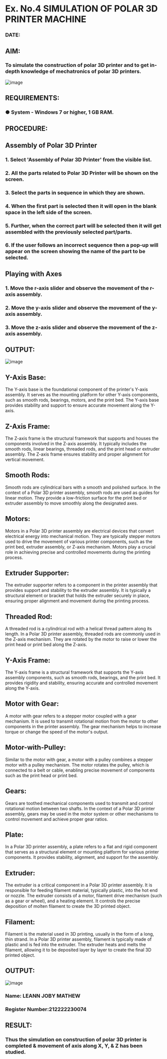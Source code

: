 # Ex. No.4 SIMULATION OF POLAR 3D PRINTER MACHINE

### DATE: 

## AIM:
### To simulate the construction of polar 3D printer and to get in-depth knowledge of mechatronics of polar 3D printers.

![image](https://github.com/Sellakumar1987/Ex.-No.-4---SIMULATION-OF-POLAR-3D-PRINTER-MACHINE/assets/113594316/b551f195-9877-49a2-99bb-a9efcfb3381a)

## REQUIREMENTS:
### ●	System - Windows 7 or higher, 1 GB RAM.

## PROCEDURE:

## Assembly of Polar 3D Printer
### 1.	Select 'Assembly of Polar 3D Printer' from the visible list.
### 2.	All the parts related to Polar 3D Printer will be shown on the screen.
### 3.	Select the parts in sequence in which they are shown.
### 4.	When the first part is selected then it will open in the blank space in the left side of the screen.
### 5.	Further, when the correct part will be selected then it will get assembled with the previously selected part/parts.
### 6.	If the user follows an incorrect sequence then a pop-up will appear on the screen showing the name of the part to be selected.

## Playing with Axes
### 1.	Move the r-axis slider and observe the movement of the r-axis assembly.
### 2.	Move the y-axis slider and observe the movement of the y-axis assembly.
### 3.	Move the z-axis slider and observe the movement of the z-axis assembly.

## OUTPUT:
![image](https://github.com/AdhithyaMR/Ex.-No.-4---SIMULATION-OF-POLAR-3D-PRINTER-MACHINE/assets/118834761/99978234-96b1-4433-abf3-95fb5291de2a)

## Y-Axis Base:
The Y-axis base is the foundational component of the printer's Y-axis assembly. It serves as the mounting platform for other Y-axis components, such as smooth rods, bearings, motors, and the print bed. The Y-axis base provides stability and support to ensure accurate movement along the Y-axis.

## Z-Axis Frame: 
The Z-axis frame is the structural framework that supports and houses the components involved in the Z-axis assembly. It typically includes the smooth rods, linear bearings, threaded rods, and the print head or extruder assembly. The Z-axis frame ensures stability and proper alignment for vertical movement.

## Smooth Rods:
Smooth rods are cylindrical bars with a smooth and polished surface. In the context of a Polar 3D printer assembly, smooth rods are used as guides for linear motion. They provide a low-friction surface for the print bed or extruder assembly to move smoothly along the designated axes.

## Motors:
Motors in a Polar 3D printer assembly are electrical devices that convert electrical energy into mechanical motion. They are typically stepper motors used to drive the movement of various printer components, such as the print bed, extruder assembly, or Z-axis mechanism. Motors play a crucial role in achieving precise and controlled movements during the printing process.

## Extruder Supporter: 
The extruder supporter refers to a component in the printer assembly that provides support and stability to the extruder assembly. It is typically a structural element or bracket that holds the extruder securely in place, ensuring proper alignment and movement during the printing process.

## Threaded Rod:
A threaded rod is a cylindrical rod with a helical thread pattern along its length. In a Polar 3D printer assembly, threaded rods are commonly used in the Z-axis mechanism. They are rotated by the motor to raise or lower the print head or print bed along the Z-axis.

## Y-Axis Frame:
The Y-axis frame is a structural framework that supports the Y-axis assembly components, such as smooth rods, bearings, and the print bed. It provides rigidity and stability, ensuring accurate and controlled movement along the Y-axis.

## Motor with Gear:
A motor with gear refers to a stepper motor coupled with a gear mechanism. It is used to transmit rotational motion from the motor to other components in the printer assembly. The gear mechanism helps to increase torque or change the speed of the motor's output.

## Motor-with-Pulley:
Similar to the motor with gear, a motor with a pulley combines a stepper motor with a pulley mechanism. The motor rotates the pulley, which is connected to a belt or cable, enabling precise movement of components such as the print head or print bed.

## Gears:
Gears are toothed mechanical components used to transmit and control rotational motion between two shafts. In the context of a Polar 3D printer assembly, gears may be used in the motor system or other mechanisms to control movement and achieve proper gear ratios.

## Plate:
In a Polar 3D printer assembly, a plate refers to a flat and rigid component that serves as a structural element or mounting platform for various printer components. It provides stability, alignment, and support for the assembly.

## Extruder:
The extruder is a critical component in a Polar 3D printer assembly. It is responsible for feeding filament material, typically plastic, into the hot end or nozzle. The extruder consists of a motor, filament drive mechanism (such as a gear or wheel), and a heating element. It controls the precise deposition of molten filament to create the 3D printed object.

## Filament:
Filament is the material used in 3D printing, usually in the form of a long, thin strand. In a Polar 3D printer assembly, filament is typically made of plastic and is fed into the extruder. The extruder heats and melts the filament, allowing it to be deposited layer by layer to create the final 3D printed object.
## OUTPUT:
![image](https://github.com/AdhithyaMR/Ex.-No.-4---SIMULATION-OF-POLAR-3D-PRINTER-MACHINE/assets/118834761/695d02b8-0401-421a-8e66-465bbeaadf54)

### Name: LEANN JOBY MATHEW
### Register Number:212222230074

## RESULT: 
### Thus the simulation on construction of polar 3D printer is completed & movement of axis along X, Y, & Z has been studied.
